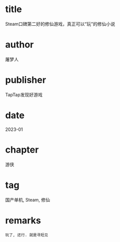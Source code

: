 # title
Steam口碑第二好的修仙游戏，真正可以“玩”的修仙小说

# author
屠梦人

# publisher
TapTap发现好游戏

# date
2023-01

# chapter
游侠

# tag
国产单机, Steam, 修仙

# remarks
`玩了, 还行. 就是寻短见`

